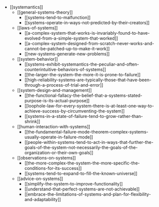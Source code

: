 - [[systemantics]]
  - [[general-systems-theory]]
    - [[systems-tend-to-malfunction]]
    - [[systems-operate-in-ways-not-predicted-by-their-creators]]
  - [[laws-of-systems]]
    - [[a-complex-system-that-works-is-invariably-found-to-have-evolved-from-a-simple-system-that-worked]]
    - [[a-complex-system-designed-from-scratch-never-works-and-cannot-be-patched-up-to-make-it-work]]
    - [[new-systems-generate-new-problems]]
  - [[system-behavior]]
    - [[systems-exhibit-systemantics-the-peculiar-and-often-counterintuitive-behaviors-of-systems]]
    - [[the-larger-the-system-the-more-it-is-prone-to-failure]]
    - [[high-reliability-systems-are-typically-those-that-have-been-through-a-process-of-trial-and-error]]
  - [[system-design-and-management]]
    - [[the-functional-fallacy-the-belief-that-a-systems-stated-purpose-is-its-actual-purpose]]
    - [[loophole-law-for-every-system-there-is-at-least-one-way-to-achieve-success-by-circumventing-the-system]]
    - [[systems-in-a-state-of-failure-tend-to-grow-rather-than-shrink]]
  - [[human-interaction-with-systems]]
    - [[the-fundamental-failure-mode-theorem-complex-systems-usually-operate-in-failure-mode]]
    - [[people-within-systems-tend-to-act-in-ways-that-further-the-goals-of-the-system-not-necessarily-the-goals-of-the-organization-or-their-own-goals]]
  - [[observations-on-systems]]
    - [[the-more-complex-the-system-the-more-specific-the-conditions-for-its-success]]
    - [[systems-tend-to-expand-to-fill-the-known-universe]]
  - [[advice-on-systems]]
    - [[simplify-the-system-to-improve-functionality]]
    - [[understand-that-perfect-systems-are-not-achievable]]
    - [[embrace-the-limitations-of-systems-and-plan-for-flexibility-and-adaptability]]
